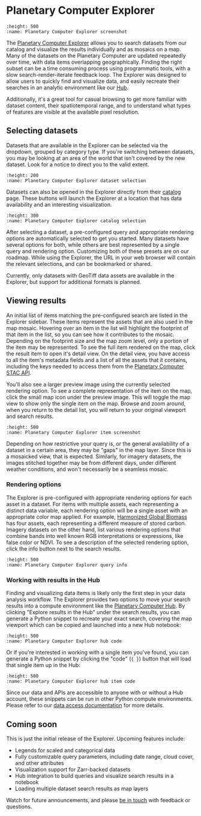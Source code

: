 # Planetary Computer Explorer

```{image} images/explorer-docs.jpg
:height: 500
:name: Planetary Computer Explorer screenshot

```

The [Planetary Computer Explorer][1] allows you to search datasets from our
catalog and visualize the results individually and as mosaics on a map. Many of
the datasets on the Planetary Computer are updated repeatedly over time, with
data items overlapping geographically. Finding the right subset can be a time
consuming process using programmatic tools, with a slow search-render-iterate
feedback loop. The Explorer was designed to allow users to quickly find and
visualize data, and easily recreate their searches in an analytic environment
like our [Hub][pc-docs-hub].

Additionally, it's a great tool for casual browsing to get more familiar with
dataset content, their spatiotemporal range, and to understand what types of
features are visible at the available pixel resolution.

## Selecting datasets

Datasets that are available in the Explorer can be selected via the dropdown,
grouped by category type. If you're switching between datasets, you may be
looking at an area of the world that isn't covered by the new dataset. Look for
a notice to direct you to the valid extent.

```{image} images/explorer-ds.jpg
:height: 200
:name: Planetary Computer Explorer dataset selection
```

Datasets can also be opened in the Explorer directly from their
[catalog][pc-catalog] page. These buttons will launch the Explorer at a
location that has data availability and an interesting visualization.

```{image} images/explorer-launch.jpg
:height: 300
:name: Planetary Computer Explorer catalog selection
```

After selecting a dataset, a pre-configured query and appropriate rendering
options are automatically selected to get you started. Many datasets have
several options for both, while others are best represented by a single query
and rendering option. Customizing both of these presets are on our roadmap.
While using the Explorer, the URL in your web browser will contain the relevant
selections, and can be bookmarked or shared.

Currently, only datasets with GeoTiff data assets are available in the Explorer,
but support for additional formats is planned.

## Viewing results

An initial list of items matching the pre-configured search are listed in the
Explorer sidebar. These items represent the assets that are also used in the map
mosaic. Hovering over an item in the list will highlight the footprint of that
item in the list, so you can see how it contributes to the mosaic. Depending on
the footprint size and the map zoom level, only a portion of the item may be
represented. To see the full item rendered on the map, click the result item to
open it's detail view. On the detail view, you have access to all the item's
metadata fields and a list of all the assets that it contains, including the
keys needed to access them from the [Planetary Computer STAC API][pc-docs-api].

You'll also see a larger preview image using the currently selected rendering
option. To see a complete representation of the item on the map, click the small
map icon under the preview image. This will toggle the map view to show only the
single item on the map. Browse and zoom around, when you return to the detail
list, you will return to your original viewport and search results.

```{image} images/explorer-item.png
:height: 500
:name: Planetary Computer Explorer item screenshot
```

Depending on how restrictive your query is, or the general availability of
a dataset in a certain area, they may be "gaps" in the map layer. Since this is
a mosaicked view, that is expected. Similarly, for imagery datasets, the images
stitched together may be from different days, under different weather
conditions, and won't necessarily be a seamless mosaic.

### Rendering options

The Explorer is pre-configured with appropriate rendering options for each asset
in a dataset. For items with multiple assets, each representing a distinct data
variable, each rendering option will be a single asset with an appropriate color
map applied. For example, [Harmonized Global Biomass][hgb] has four assets, each
representing a different measure of stored carbon. Imagery datasets on the other
hand, list various rendering options that combine bands into well known RGB
interpretations or expressions, like false color or NDVI. To see a description of the
selected rendering option, click the info button next to the search results.

```{image} images/explorer-queryinfo.png
:height: 500
:name: Planetary Computer Explorer query info
```

### Working with results in the Hub

Finding and visualizing data items is likely only the first step in your data
analysis workflow. The Explorer provides two options to move your search results
into a compute environment like the [Planetary Computer Hub][pc-docs-hub]. By
clicking "Explore results in the Hub" under the search results, you can generate
a Python snippet to recreate your exact search, covering the map
viewport which can be copied and launched into a new Hub notebook:

```{image} images/explorer-hub.png
:height: 500
:name: Planetary Computer Explorer hub code
```

Or if you're interested in working with a single item you've found, you can
generate a Python snippet by clicking the "code" (`{ }`) button that will load
that single item up in the Hub:

```{image} images/explorer-item-hub.png
:height: 500
:name: Planetary Computer Explorer hub item code
```

Since our data and APIs are accessible to anyone with or without a Hub account,
these snippets can be run in other Python compute environments. Please refer to
our [data access documentation][pc-docs-sas] for more details.

## Coming soon

This is just the initial release of the Explorer. Upcoming features include:

- Legends for scaled and categorical data
- Fully customizable query parameters, including date range, cloud cover, and other attributes
- Visualization support for Zarr-backed datasets
- Hub integration to build queries and visualize search results in a notebook
- Loading multiple dataset search results as map layers

Watch for future announcements, and please [be in
touch](mailto:planetarycomputer@microsoft.com) with feedback or questions.

[1]: https://planetarycomputer.microsoft.com/explore
[pc-docs-hub]: https://planetarycomputer.microsoft.com/docs/overview/environment
[pc-docs-api]: https://planetarycomputer.microsoft.com/docs/quickstarts/reading-stac/
[pc-docs-sas]: https://planetarycomputer.microsoft.com/docs/concepts/sas/
[pc-catalog]: https://planetarycomputer.microsoft.com/catalog
[hgb]: https://planetarycomputer.microsoft.com/dataset/hgb
